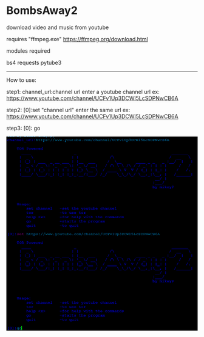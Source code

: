 # BombsAway2
download video and music from youtube 

requires  "ffmpeg.exe"  https://ffmpeg.org/download.html

modules required 

bs4
requests
pytube3

---------------------------------------------------
How to use:

step1:
channel_url:channel url     enter a youtube channel url  ex: https://www.youtube.com/channel/UCFv1Up3DCWl5LcSDPNwCB6A

step2:
[0]:set "channel url"      enter the same url  ex: https://www.youtube.com/channel/UCFv1Up3DCWl5LcSDPNwCB6A

step3:
[0]: go

![instructions](https://github.com/MikeyPPPPPPPP/BombsAway2/blob/master/instructions.PNG)

